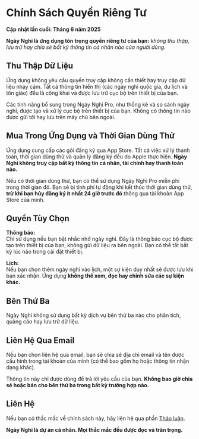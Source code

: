 # Chính Sách Quyền Riêng Tư  
  
**Cập nhật lần cuối: Tháng 6 năm 2025**  
  
**Ngày Nghỉ là ứng dụng tôn trọng quyền riêng tư của bạn:** *không thu thập, lưu trữ hay chia sẻ bất kỳ thông tin cá nhân nào của người dùng.*  
  
## Thu Thập Dữ Liệu  
  
Ứng dụng không yêu cầu quyền truy cập không cần thiết hay truy cập dữ liệu nhạy cảm. Tất cả thông tin hiển thị (các ngày nghỉ quốc gia, du lịch và tôn giáo) đều là công khai và được lưu trữ cục bộ trên thiết bị của bạn.  
  
Các tính năng bổ sung trong Ngày Nghỉ Pro, như thống kê và so sánh ngày nghỉ, được tạo và xử lý cục bộ trên thiết bị của bạn. Không có thông tin nào được gửi tới hay lưu trên máy chủ bên ngoài.  
  
## Mua Trong Ứng Dụng và Thời Gian Dùng Thử  
  
Ứng dụng cung cấp các gói đăng ký qua App Store. Tất cả việc xử lý thanh toán, thời gian dùng thử và quản lý đăng ký đều do Apple thực hiện. **Ngày Nghỉ không truy cập bất kỳ thông tin cá nhân, tài chính hay thanh toán nào.**  
  
Nếu có thời gian dùng thử, bạn có thể sử dụng Ngày Nghỉ Pro miễn phí trong thời gian đó. Bạn sẽ bị tính phí tự động khi kết thúc thời gian dùng thử, **trừ khi bạn hủy đăng ký ít nhất 24 giờ trước đó** thông qua tài khoản App Store của mình.  
  
## Quyền Tùy Chọn  
  
**Thông báo:**  
Chỉ sử dụng nếu bạn bật nhắc nhở ngày nghỉ. Đây là thông báo cục bộ được tạo trên thiết bị của bạn, không gửi dữ liệu ra bên ngoài. Bạn có thể tắt bất kỳ lúc nào trong cài đặt thiết bị.  
  
**Lịch:**  
Nếu bạn chọn thêm ngày nghỉ vào lịch, một sự kiện duy nhất sẽ được lưu khi bạn xác nhận. Ứng dụng **không thể xem, đọc hay chỉnh sửa các sự kiện khác.**  
  
## Bên Thứ Ba  
  
Ngày Nghỉ không sử dụng bất kỳ dịch vụ bên thứ ba nào cho phân tích, quảng cáo hay lưu trữ dữ liệu.  
  
## Liên Hệ Qua Email  
  
Nếu bạn chọn liên hệ qua email, bạn sẽ chia sẻ địa chỉ email và tên được cấu hình trong tài khoản của mình (có thể bao gồm họ hoặc thông tin nhận dạng khác).  
  
Thông tin này chỉ được dùng để trả lời yêu cầu của bạn. **Không bao giờ chia sẻ hoặc bán cho bên thứ ba trong bất kỳ trường hợp nào.**  
  
## Liên Hệ  
  
Nếu bạn có thắc mắc về chính sách này, hãy liên hệ qua phần [Thảo luận](https://github.com/lucasditomase/feriados/discussions).  
  
**Ngày Nghỉ là dự án cá nhân. Mọi thắc mắc đều được đọc và trân trọng.**  
